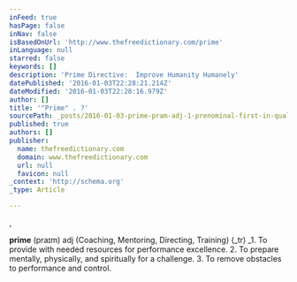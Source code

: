 ```yaml
---
inFeed: true
hasPage: false
inNav: false
isBasedOnUrl: 'http://www.thefreedictionary.com/prime'
inLanguage: null
starred: false
keywords: []
description: 'Prime Directive:  Improve Humanity Humanely'
datePublished: '2016-01-03T22:28:21.214Z'
dateModified: '2016-01-03T22:28:16.979Z'
author: []
title: '"Prime" . ?'
sourcePath: _posts/2016-01-03-prime-pram-adj-1-prenominal-first-in-quality-or-value.md
published: true
authors: []
publisher:
  name: thefreedictionary.com
  domain: www.thefreedictionary.com
  url: null
  favicon: null
_context: 'http://schema.org'
_type: Article

---
```

,

**prime** (praɪm) adj (Coaching, Mentoring, Directing, Training) (_tr) _1\. To provide with needed resources for performance excellence. 2\. To prepare mentally, physically, and spiritually for a challenge. 3\. To remove obstacles to performance and control.
